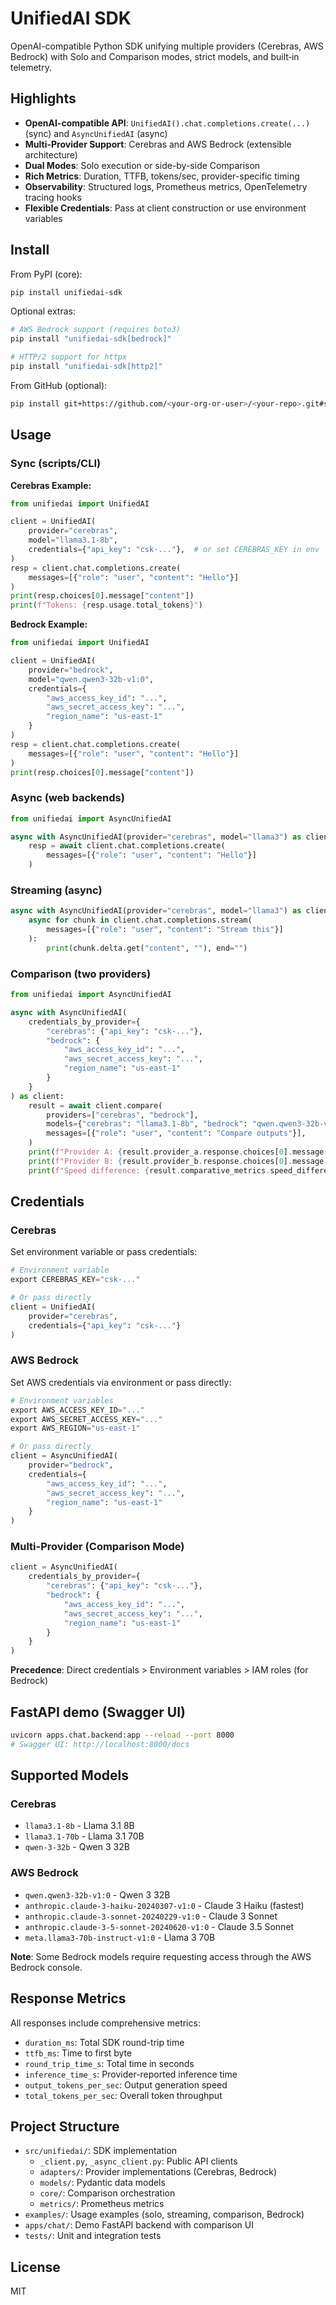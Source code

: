 # UnifiedAI SDK

OpenAI-compatible Python SDK unifying multiple providers (Cerebras, AWS Bedrock) with Solo and Comparison modes, strict models, and built‑in telemetry.

## Highlights
- **OpenAI-compatible API**: `UnifiedAI().chat.completions.create(...)` (sync) and `AsyncUnifiedAI` (async)
- **Multi-Provider Support**: Cerebras and AWS Bedrock (extensible architecture)
- **Dual Modes**: Solo execution or side-by-side Comparison
- **Rich Metrics**: Duration, TTFB, tokens/sec, provider-specific timing
- **Observability**: Structured logs, Prometheus metrics, OpenTelemetry tracing hooks
- **Flexible Credentials**: Pass at client construction or use environment variables

## Install
From PyPI (core):
```bash
pip install unifiedai-sdk
```

Optional extras:
```bash
# AWS Bedrock support (requires boto3)
pip install "unifiedai-sdk[bedrock]"

# HTTP/2 support for httpx
pip install "unifiedai-sdk[http2]"
```

From GitHub (optional):
```bash
pip install git+https://github.com/<your-org-or-user>/<your-repo>.git#subdirectory=cerebras
```

## Usage

### Sync (scripts/CLI)

**Cerebras Example:**
```python
from unifiedai import UnifiedAI

client = UnifiedAI(
    provider="cerebras",
    model="llama3.1-8b",
    credentials={"api_key": "csk-..."},  # or set CEREBRAS_KEY in env
)
resp = client.chat.completions.create(
    messages=[{"role": "user", "content": "Hello"}]
)
print(resp.choices[0].message["content"])
print(f"Tokens: {resp.usage.total_tokens}")
```

**Bedrock Example:**
```python
from unifiedai import UnifiedAI

client = UnifiedAI(
    provider="bedrock",
    model="qwen.qwen3-32b-v1:0",
    credentials={
        "aws_access_key_id": "...",
        "aws_secret_access_key": "...",
        "region_name": "us-east-1"
    }
)
resp = client.chat.completions.create(
    messages=[{"role": "user", "content": "Hello"}]
)
print(resp.choices[0].message["content"])
```

### Async (web backends)
```python
from unifiedai import AsyncUnifiedAI

async with AsyncUnifiedAI(provider="cerebras", model="llama3") as client:
    resp = await client.chat.completions.create(
        messages=[{"role": "user", "content": "Hello"}]
    )
```

### Streaming (async)
```python
async with AsyncUnifiedAI(provider="cerebras", model="llama3") as client:
    async for chunk in client.chat.completions.stream(
        messages=[{"role": "user", "content": "Stream this"}]
    ):
        print(chunk.delta.get("content", ""), end="")
```

### Comparison (two providers)
```python
from unifiedai import AsyncUnifiedAI

async with AsyncUnifiedAI(
    credentials_by_provider={
        "cerebras": {"api_key": "csk-..."},
        "bedrock": {
            "aws_access_key_id": "...",
            "aws_secret_access_key": "...",
            "region_name": "us-east-1"
        }
    }
) as client:
    result = await client.compare(
        providers=["cerebras", "bedrock"],
        models={"cerebras": "llama3.1-8b", "bedrock": "qwen.qwen3-32b-v1:0"},
        messages=[{"role": "user", "content": "Compare outputs"}],
    )
    print(f"Provider A: {result.provider_a.response.choices[0].message['content']}")
    print(f"Provider B: {result.provider_b.response.choices[0].message['content']}")
    print(f"Speed difference: {result.comparative_metrics.speed_difference_ms}ms")
```

## Credentials

### Cerebras
Set environment variable or pass credentials:
```python
# Environment variable
export CEREBRAS_KEY="csk-..."

# Or pass directly
client = UnifiedAI(
    provider="cerebras",
    credentials={"api_key": "csk-..."}
)
```

### AWS Bedrock
Set AWS credentials via environment or pass directly:
```python
# Environment variables
export AWS_ACCESS_KEY_ID="..."
export AWS_SECRET_ACCESS_KEY="..."
export AWS_REGION="us-east-1"

# Or pass directly
client = AsyncUnifiedAI(
    provider="bedrock",
    credentials={
        "aws_access_key_id": "...",
        "aws_secret_access_key": "...",
        "region_name": "us-east-1"
    }
)
```

### Multi-Provider (Comparison Mode)
```python
client = AsyncUnifiedAI(
    credentials_by_provider={
        "cerebras": {"api_key": "csk-..."},
        "bedrock": {
            "aws_access_key_id": "...",
            "aws_secret_access_key": "...",
            "region_name": "us-east-1"
        }
    }
)
```

**Precedence**: Direct credentials > Environment variables > IAM roles (for Bedrock)

## FastAPI demo (Swagger UI)
```bash
uvicorn apps.chat.backend:app --reload --port 8000
# Swagger UI: http://localhost:8000/docs
```

## Supported Models

### Cerebras
- `llama3.1-8b` - Llama 3.1 8B
- `llama3.1-70b` - Llama 3.1 70B
- `qwen-3-32b` - Qwen 3 32B

### AWS Bedrock
- `qwen.qwen3-32b-v1:0` - Qwen 3 32B
- `anthropic.claude-3-haiku-20240307-v1:0` - Claude 3 Haiku (fastest)
- `anthropic.claude-3-sonnet-20240229-v1:0` - Claude 3 Sonnet
- `anthropic.claude-3-5-sonnet-20240620-v1:0` - Claude 3.5 Sonnet
- `meta.llama3-70b-instruct-v1:0` - Llama 3 70B

**Note**: Some Bedrock models require requesting access through the AWS Bedrock console.

## Response Metrics

All responses include comprehensive metrics:
- `duration_ms`: Total SDK round-trip time
- `ttfb_ms`: Time to first byte
- `round_trip_time_s`: Total time in seconds
- `inference_time_s`: Provider-reported inference time
- `output_tokens_per_sec`: Output generation speed
- `total_tokens_per_sec`: Overall token throughput

## Project Structure
- `src/unifiedai/`: SDK implementation
  - `_client.py`, `_async_client.py`: Public API clients
  - `adapters/`: Provider implementations (Cerebras, Bedrock)
  - `models/`: Pydantic data models
  - `core/`: Comparison orchestration
  - `metrics/`: Prometheus metrics
- `examples/`: Usage examples (solo, streaming, comparison, Bedrock)
- `apps/chat/`: Demo FastAPI backend with comparison UI
- `tests/`: Unit and integration tests

## License
MIT
